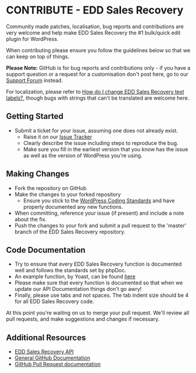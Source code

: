# CONTRIBUTE - EDD Sales Recovery

Community made patches, localisation, bug reports and contributions are very welcome and help make EDD Sales Recovery the #1 bulk/quick edit plugin for WordPress.

When contributing please ensure you follow the guidelines below so that we can keep on top of things.

__Please Note:__ GitHub is for bug reports and contributions only - if you have a support question or a request for a customisation don't post here, go to our [Support Forum](https://axelerant.atlassian.net/wiki/display/WPFAQ/) instead.

For localization, please refer to [How do I change EDD Sales Recovery text labels?](https://axelerant.atlassian.net/wiki/display/WPFAQ/How+do+I+change+Testimonials+Widget+text+labels), though bugs with strings that can't be translated are welcome here.

## Getting Started

* Submit a ticket for your issue, assuming one does not already exist.
  * Raise it on our [Issue Tracker](https://github.com/michael-cannon/edd-sales-recovery/issues)
  * Clearly describe the issue including steps to reproduce the bug.
  * Make sure you fill in the earliest version that you know has the issue as well as the version of WordPress you're using.

## Making Changes

* Fork the repository on GitHub
* Make the changes to your forked repository
  * Ensure you stick to the [WordPress Coding Standards](http://codex.wordpress.org/WordPress_Coding_Standards) and have properly documented any new functions.
* When committing, reference your issue (if present) and include a note about the fix.
* Push the changes to your fork and submit a pull request to the 'master' branch of the EDD Sales Recovery repository.

## Code Documentation

* Try to ensure that every EDD Sales Recovery function is documented well and follows the standards set by phpDoc.
* An example function, by Yoast, can be found [here](https://gist.github.com/jdevalk/5574677)
* Please make sure that every function is documented so that when we update our API Documentation things don't go awry!
* Finally, please use tabs and not spaces. The tab indent size should be 4 for all EDD Sales Recovery code.

At this point you're waiting on us to merge your pull request. We'll review all pull requests, and make suggestions and changes if necessary.

## Additional Resources
* [EDD Sales Recovery API](https://github.com/michael-cannon/edd-sales-recovery/blob/master/API.md)
* [General GitHub Documentation](http://help.github.com/)
* [GitHub Pull Request documentation](http://help.github.com/send-pull-requests/)
